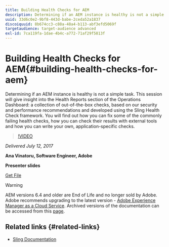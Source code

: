 ```yaml
---
title: Building Health Checks for AEM
description: Determining if an AEM instance is healthy is not a simple task. This session will give insight into the Health Reports section of the Operations Dashboard.
uuid: 33d6c0e2-9bf8-443d-babe-2ceda52a1837
discoiquuid: 8b674cc3-c88a-48a4-b113-abf3efd5069f
targetaudience: target-audience advanced
exl-id: 7ca119fa-1dae-4b4c-a772-71af29f5813f
---
```

# Building Health Checks for AEM{#building-health-checks-for-aem}

Determining if an AEM instance is healthy is not a simple task. This session will give insight into the Health Reports section of the Operations Dashboard: a collection of out-of-the-box checks, based on our security and performance recommendations and developed using the Sling Health Check framework. You will find out how you can fix some of the commonly failing health checks, how you can check their results with external tools and how you can write your own, application-specific checks.

>[!VIDEO](https://video.tv.adobe.com/v/19026/?quality=9)

*Delivered July 12, 2017*

**Ana Vinatoru, Software Engineer, Adobe**

**Presenter slides**

[Get File](assets/aem-gems-health-checks-for-aem.pdf)

>[!WARNING]
>
>AEM versions 6.4 and older are End of Life and no longer sold by Adobe.  Adobe recommends upgrading to the latest version - [Adobe Experience Manager as a Cloud Service](https://experienceleague.adobe.com/docs/experience-manager-cloud-service.html).  Archived versions of the documentation can be accessed from this [page](https://experienceleague.adobe.com/docs/experience-manager-release-information/aem-release-updates/previous-updates/aem-previous-versions.html).

## Related links {#related-links}

* [Sling Documentation](https://sling.apache.org/documentation/bundles/sling-health-check-tool.html)
